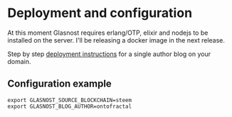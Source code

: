 # Deployment and configuration

At this moment Glasnost requires erlang/OTP, elixir and nodejs to be installed on the server. I'll be releasing a docker image in the next release.

Step by step [deployment instructions](https://github.com/cyberpunk-ventures/glasnost/blob/master/README-ru.md) for a single author blog on your domain.

## Configuration example
```
export GLASNOST_SOURCE_BLOCKCHAIN=steem
export GLASNOST_BLOG_AUTHOR=ontofractal
```
